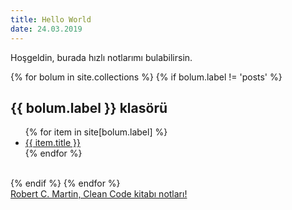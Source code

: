 ```yaml
---
title: Hello World
date: 24.03.2019
---
```


Hoşgeldin, burada hızlı notlarımı bulabilirsin.

<div>
{% for bolum in site.collections %}
	{% if bolum.label != 'posts' %}
		<h2><b>{{ bolum.label }}</b> klasörü</h2>
	  	<ul>
	    	{% for item in site[bolum.label] %}
	    		<li>  <a id="writelinklist" href="{{ item.url }}">{{ item.title }}</a></li>
	    	{% endfor %}
	  	</ul>
	  	<br>
	{% endif %}
{% endfor %}
</div>

<div>
	<a href="http://busrauzun.com/clean-code-kitabindan-notlar.html">Robert C. Martin, Clean Code kitabı notları!</a>
</div>
